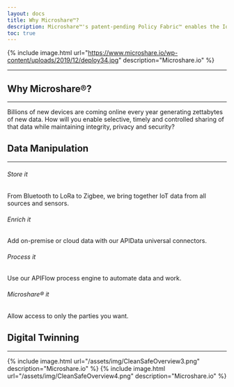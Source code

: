 ```yaml
---
layout: docs
title: Why Microshare™?
description: Microshare™'s patent-pending Policy Fabric™ enables the IoT economy.
toc: true
---
```


{% include image.html url="https://www.microshare.io/wp-content/uploads/2019/12/deploy34.jpg" description="Microshare.io" %}

---------------------------------------

## Why Microshare®?
---------------------------------------

Billions of new devices are coming online every year generating zettabytes of new data. How will you enable selective, timely and controlled sharing of that data while maintaining integrity, privacy and security?

## Data Manipulation
---------------------------------------

###### Store it
From Bluetooth to LoRa to Zigbee, we bring together IoT data from all sources and sensors.

###### Enrich it
Add on-premise or cloud data with our APIData universal connectors.

###### Process it
Use our APIFlow process engine to automate data and work.

###### Microshare® it
Allow access to only the parties you want.



## Digital Twinning
---------------------------------------

{% include image.html url="/assets/img/CleanSafeOverview3.png" description="Microshare.io" %}
{% include image.html url="/assets/img/CleanSafeOverview4.png" description="Microshare.io" %}

